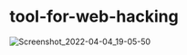 # tool-for-web-hacking

![Screenshot_2022-04-04_19-05-50](https://user-images.githubusercontent.com/102387043/161664825-d56dd306-774e-43b7-a1b2-46cedaa74ce4.jpg)
